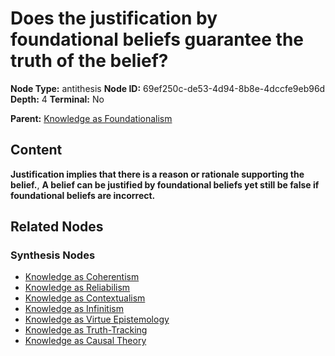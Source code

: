 # Does the justification by foundational beliefs guarantee the truth of the belief?

**Node Type:** antithesis
**Node ID:** 69ef250c-de53-4d94-8b8e-4dccfe9eb96d
**Depth:** 4
**Terminal:** No

**Parent:** [Knowledge as Foundationalism](knowledge-as-foundationalism-synthesis-3b4891cf-455b-4a71-a1e7-d636933228f2.md)

## Content

**Justification implies that there is a reason or rationale supporting the belief.**, **A belief can be justified by foundational beliefs yet still be false if foundational beliefs are incorrect.**

## Related Nodes

### Synthesis Nodes

- [Knowledge as Coherentism](knowledge-as-coherentism-synthesis-b64fc06d-d84e-4e63-adf3-eb9adbdef5e8.md)
- [Knowledge as Reliabilism](knowledge-as-reliabilism-synthesis-da8970a1-55aa-4c19-bb57-13b663b06e49.md)
- [Knowledge as Contextualism](knowledge-as-contextualism-synthesis-f02a7560-9d80-41c1-950a-e62dc2e74bf2.md)
- [Knowledge as Infinitism](knowledge-as-infinitism-synthesis-46f41ca3-04c8-42c7-b4ba-3587acd0d04b.md)
- [Knowledge as Virtue Epistemology](knowledge-as-virtue-epistemology-synthesis-be698f6c-8f9e-4f60-803b-ede2cf297871.md)
- [Knowledge as Truth-Tracking](knowledge-as-truth-tracking-synthesis-29bb03f7-068d-4347-8788-16ade20063c3.md)
- [Knowledge as Causal Theory](knowledge-as-causal-theory-synthesis-f7e444f4-6088-4c21-82bc-875902c154b7.md)
